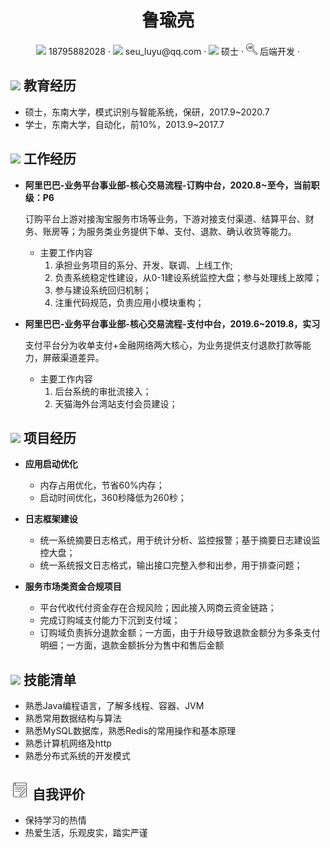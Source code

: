  <center>
     <h1>鲁瑜亮</h1>
     <div>
         <span>
             <img src="assets/phone-solid.svg" width="18px">
             18795882028
         </span>
         ·
         <span>
             <img src="assets/envelope-solid.svg" width="18px">
             seu_luyu@qq.com
         </span>
         ·
         <span>
             <img src="assets/graduation-cap-solid.svg" width="18px">
             硕士
         </span>
         ·
         <span>
             <img src="assets/job.svg" width="18px">
             后端开发
         </span>
         ·
     </div>
 </center>

## <img src="assets/graduation-cap-solid.svg" width="30px"> 教育经历
- 硕士，东南大学，模式识别与智能系统，保研，2017.9~2020.7
- 学士，东南大学，自动化，前10%，2013.9~2017.7

## <img src="assets/briefcase-solid.svg" width="30px"> 工作经历

- **阿里巴巴-业务平台事业部-核心交易流程-订购中台，2020.8~至今，当前职级：P6**
   
   订购平台上游对接淘宝服务市场等业务，下游对接支付渠道、结算平台、财务、账房等；为服务类业务提供下单、支付、退款、确认收货等能力。
    
   - 主要工作内容
      1. 承担业务项目的系分、开发、联调、上线工作;
      2. 负责系统稳定性建设，从0-1建设系统监控大盘；参与处理线上故障；
      3. 参与建设系统回归机制；
      4. 注重代码规范，负责应用小模块重构；


- **阿里巴巴-业务平台事业部-核心交易流程-支付中台，2019.6~2019.8，实习**

  支付平台分为收单支付+金融网络两大核心，为业务提供支付退款打款等能力，屏蔽渠道差异。

  - 主要工作内容
    1. 后台系统的审批流接入；
    2. 天猫海外台湾站支付会员建设；
    
## <img src="assets/project-diagram-solid.svg" width="30px"> 项目经历

- **应用启动优化**
  - 内存占用优化，节省60%内存；
  - 启动时间优化，360秒降低为260秒；


- **日志框架建设**
  - 统一系统摘要日志格式，用于统计分析、监控报警；基于摘要日志建设监控大盘；
  - 统一系统报文日志格式，输出接口完整入参和出参，用于排查问题；


- **服务市场类资金合规项目**
  - 平台代收代付资金存在合规风险；因此接入网商云资金链路；
  - 完成订购域支付能力下沉到支付域；
  - 订购域负责拆分退款金额；一方面，由于升级导致退款金额分为多条支付明细；一方面，退款金额拆分为售中和售后金额

## <img src="assets/tools-solid.svg" width="30px"> 技能清单

- 熟悉Java编程语言，了解多线程、容器、JVM
- 熟悉常用数据结构与算法
- 熟悉MySQL数据库，熟悉Redis的常用操作和基本原理
- 熟悉计算机网络及http
- 熟悉分布式系统的开发模式

## <img src="assets/evaluate.svg" width="30px"> 自我评价
- 保持学习的热情
- 热爱生活，乐观皮实，踏实严谨
